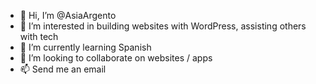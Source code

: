 - 👋 Hi, I’m @AsiaArgento
- 👀 I’m interested in building websites with WordPress, assisting others with tech
- 🌱 I’m currently learning Spanish
- 💞️ I’m looking to collaborate on websites / apps
- 📫 Send me an email

<!---
AsiaArgento/AsiaArgento is a ✨ special ✨ repository because its `README.md` (this file) appears on your GitHub profile.
You can click the Preview link to take a look at your changes.
--->
